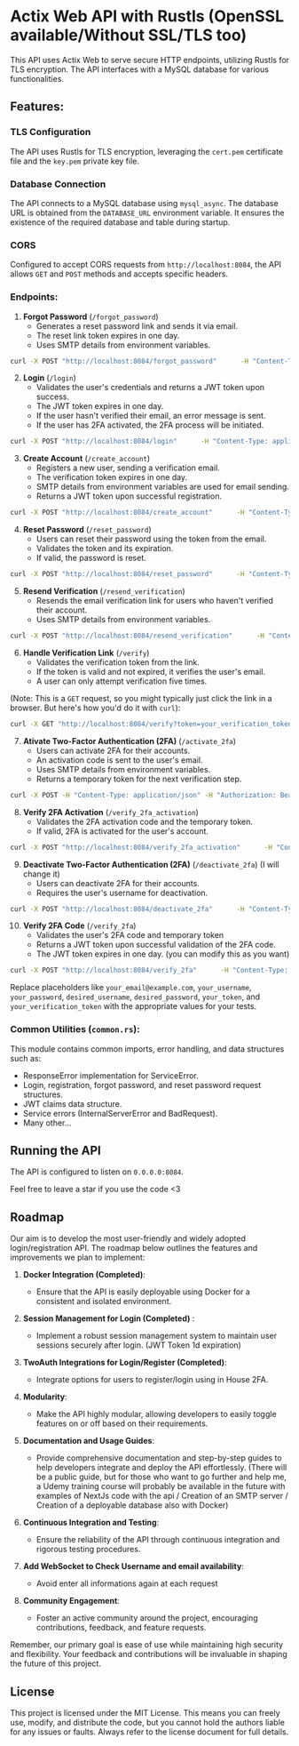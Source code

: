 # Actix Web API with Rustls (OpenSSL available/Without SSL/TLS too)

This API uses Actix Web to serve secure HTTP endpoints, utilizing Rustls for TLS encryption. The API interfaces with a MySQL database for various functionalities.

## Features:

### TLS Configuration
The API uses Rustls for TLS encryption, leveraging the `cert.pem` certificate file and the `key.pem` private key file.

### Database Connection
The API connects to a MySQL database using `mysql_async`. The database URL is obtained from the `DATABASE_URL` environment variable. It ensures the existence of the required database and table during startup.

### CORS
Configured to accept CORS requests from `http://localhost:8084`, the API allows `GET` and `POST` methods and accepts specific headers.

### Endpoints:

1. **Forgot Password** (`/forgot_password`)
    - Generates a reset password link and sends it via email.
    - The reset link token expires in one day.
    - Uses SMTP details from environment variables.

```bash
curl -X POST "http://localhost:8084/forgot_password"      -H "Content-Type: application/json"      -d '{"email": "your_email@example.com"}'
```

2. **Login** (`/login`)
    - Validates the user's credentials and returns a JWT token upon success.
    - The JWT token expires in one day.
    - If the user hasn't verified their email, an error message is sent.
    - If the user has 2FA activated, the 2FA process will be initiated.

```bash
curl -X POST "http://localhost:8084/login"      -H "Content-Type: application/json"      -d '{"username": "your_username", "password": "your_password"}'
```

3. **Create Account** (`/create_account`)
    - Registers a new user, sending a verification email.
    - The verification token expires in one day.
    - SMTP details from environment variables are used for email sending.
    - Returns a JWT token upon successful registration.

```bash
curl -X POST "http://localhost:8084/create_account"      -H "Content-Type: application/json"      -d '{"username": "desired_username", "email": "your_email@example.com", "password": "desired_password"}'
```

4. **Reset Password** (`/reset_password`)
    - Users can reset their password using the token from the email.
    - Validates the token and its expiration.
    - If valid, the password is reset.

```bash
curl -X POST "http://localhost:8084/reset_password"      -H "Content-Type: application/json"      -d '{"email": "your_email@example.com", "token": "your_token", "new_password": "new_password"}'
```

5. **Resend Verification** (`/resend_verification`)
    - Resends the email verification link for users who haven't verified their account.
    - Uses SMTP details from environment variables.

```bash
curl -X POST "http://localhost:8084/resend_verification"      -H "Content-Type: application/json"      -d '{"email": "your_email@example.com"}'
```

6. **Handle Verification Link** (`/verify`)
    - Validates the verification token from the link.
    - If the token is valid and not expired, it verifies the user's email.
    - A user can only attempt verification five times.

(Note: This is a `GET` request, so you might typically just click the link in a browser. But here's how you'd do it with `curl`):

```bash
curl -X GET "http://localhost:8084/verify?token=your_verification_token"
```

7. **Ativate Two-Factor Authentication (2FA)** (`/activate_2fa`)
    - Users can activate 2FA for their accounts.
    - An activation code is sent to the user's email.
    - Uses SMTP details from environment variables.
    - Returns a temporary token for the next verification step.

```bash
curl -X POST -H "Content-Type: application/json" -H "Authorization: Bearer YOUR_JWT_TOKEN_HERE" http://localhost:8000/activate_2fa
```

8. **Verify 2FA Activation** (`/verify_2fa_activation`)
    - Validates the 2FA activation code and the temporary token.
    - If valid, 2FA is activated for the user's account.

```bash
curl -X POST "http://localhost:8084/verify_2fa_activation"      -H "Content-Type: application/json"      -d '{"username": "your_username", "code": "your_2fa_code", "token": "your_temp_token"}'
```

9. **Deactivate Two-Factor Authentication (2FA)** (`/deactivate_2fa`) (I will change it)
    - Users can deactivate 2FA for their accounts.
    - Requires the user's username for deactivation.

```bash
curl -X POST "http://localhost:8084/deactivate_2fa"      -H "Content-Type: application/json"      -d '{"username": "your_username"}'
```

10. **Verify 2FA Code** (`/verify_2fa`) 
    - Validates the user's 2FA code and temporary token
    - Returns a JWT token upon successful validation of the 2FA code.
    - The JWT token expires in one day. (you can modify this as you want)

```bash
curl -X POST "http://localhost:8084/verify_2fa"      -H "Content-Type: application/json"      -d '{"temp_token": "your_temp_token", "code": "your_2fa_code"}'
```

Replace placeholders like `your_email@example.com`, `your_username`, `your_password`, `desired_username`, `desired_password`, `your_token`, and `your_verification_token` with the appropriate values for your tests.

### Common Utilities (`common.rs`):

This module contains common imports, error handling, and data structures such as:

- ResponseError implementation for ServiceError.
- Login, registration, forgot password, and reset password request structures.
- JWT claims data structure.
- Service errors (InternalServerError and BadRequest).
- Many other...

## Running the API

The API is configured to listen on `0.0.0.0:8084`.

Feel free to leave a star if you use the code <3 

## Roadmap

Our aim is to develop the most user-friendly and widely adopted login/registration API. The roadmap below outlines the features and improvements we plan to implement:

1. **Docker Integration (Completed)**: 
   - Ensure that the API is easily deployable using Docker for a consistent and isolated environment.   

2. **Session Management for Login (Completed)** :
   - Implement a robust session management system to maintain user sessions securely after login. (JWT Token 1d expiration)
   
3. **TwoAuth Integrations for Login/Register (Completed)**:
   - Integrate options for users to register/login using in House 2FA.

4. **Modularity**: 
   - Make the API highly modular, allowing developers to easily toggle features on or off based on their requirements.

5. **Documentation and Usage Guides**:
   - Provide comprehensive documentation and step-by-step guides to help developers integrate and deploy the API effortlessly. (There will be a public guide, but for those who want to go further and help me, a Udemy training course will probably be available in the future with examples of NextJs code with the api / Creation of an SMTP server / Creation of a deployable database also with Docker)

6. **Continuous Integration and Testing**:
   - Ensure the reliability of the API through continuous integration and rigorous testing procedures.

7. **Add WebSocket to Check Username and email availability**:
   - Avoid enter all informations again at each request

8. **Community Engagement**:
   - Foster an active community around the project, encouraging contributions, feedback, and feature requests.


Remember, our primary goal is ease of use while maintaining high security and flexibility. Your feedback and contributions will be invaluable in shaping the future of this project.

## License

This project is licensed under the MIT License. This means you can freely use, modify, and distribute the code, but you cannot hold the authors liable for any issues or faults. Always refer to the license document for full details.
